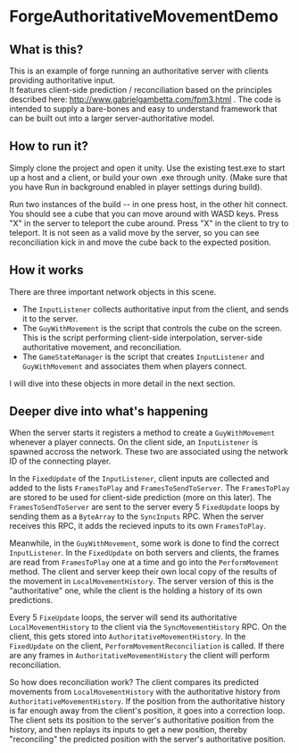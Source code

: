 # ForgeAuthoritativeMovementDemo
## What is this?
This is an example of forge running an authoritative server with clients providing authoritative input.  
It features client-side prediction / reconciliation based on the principles described here: http://www.gabrielgambetta.com/fpm3.html .
The code is intended to supply a bare-bones and easy to understand framework that can be built out into a larger server-authoritative model.

## How to run it?
Simply clone the project and open it unity.  Use the existing test.exe to start up a host and a client, or build your own .exe through unity.  (Make sure that you have Run in background enabled in player settings during build).  
  
Run two instances of the build -- in one press host, in the other hit connect.  You should see a cube that you can move around with WASD keys. 
Press "X" in the server to teleport the cube around.  Press "X" in the client to try to teleport.  It is not seen as a valid move by the server, so you can see reconciliation kick in and move the cube back to the expected position.
  
## How it works
There are three important network objects in this scene.  
* The ```InputListener``` collects authoritative input from the client, and sends it to the server.   
* The ```GuyWithMovement``` is the script that controls the cube on the screen. This is the script performing client-side interpolation, server-side authoritative movement, and reconciliation.
* The ```GameStateManager``` is the script that creates ```InputListener``` and ```GuyWithMovement``` and associates them when players connect.

I will dive into these objects in more detail in the next section.

## Deeper dive into what's happening
When the server starts it registers a method to create a ```GuyWithMovement``` whenever a player connects.  On the client side, an ```InputListener``` is spawned accross the network. These two are associated using the network ID of the connecting player.  
  
    
In the ```FixedUpdate``` of the ```InputListener```, client inputs are collected and added to the lists ```FramesToPlay``` and ```FramesToSendToServer```.  The ```FramesToPlay``` are stored to be used for client-side prediction (more on this later).  The ```FramesToSendToServer``` are sent to the server every 5 ```FixedUpdate``` loops by sending them as a ```ByteArray``` to the ```SyncInputs``` RPC.  When the server receives this RPC, it adds the recieved inputs to its own ```FramesToPlay```. 
  
  
Meanwhile, in the ```GuyWithMovement```, some work is done to find the correct ```InputListener```.  In the ```FixedUpdate``` on both servers and clients, the frames are read from ```FramesToPlay``` one at a time and go into the ```PerformMovement``` method.  The client and server keep their own local copy of the results of the movement in ```LocalMovementHistory```. The server version of this is the "authoritative" one, while the client is the holding a history of its own predictions.  
  
  
Every 5 ```FixeUpdate``` loops, the server will send its authoritative ```LocalMovementHistory``` to the client via the ```SyncMovementHistory``` RPC.  On the client, this gets stored into ```AuthoritativeMovementHistory```.  In the ```FixedUpdate``` on the client, ```PerformMovementReconciliation``` is called.  If there are any frames in ```AuthoritativeMovementHistory``` the client will perform reconciliation.  
  
  
So how does reconciliation work?  The client compares its predicted movements from ```LocalMovementHistory``` with the authoritative history from ```AuthoritativeMovementHistory```.  If the position from the authoritative history is far enough away from the client's position, it goes into a correction loop.  The client sets its position to the server's authoritative position from the history, and then replays its inputs to get a new position, thereby "reconciling" the predicted position with the server's authoritative position.
